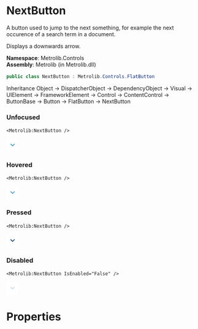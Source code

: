 # NextButton  

A button used to jump to the next something, for example
                the next occurence of a search term in a document.

Displays a downwards arrow.

**Namespace**: Metrolib.Controls  
**Assembly**: Metrolib (in Metrolib.dll)  

```C#
public class NextButton : Metrolib.Controls.FlatButton
```

Inheritance Object -> DispatcherObject -> DependencyObject -> Visual -> UIElement -> FrameworkElement -> Control -> ContentControl -> ButtonBase -> Button -> FlatButton -> NextButton
### Unfocused

```xaml
<Metrolib:NextButton />

```
![Image of NextButton, Unfocused](Unfocused.png)

### Hovered

```xaml
<Metrolib:NextButton />

```
![Image of NextButton, Hovered](Hovered.png)

### Pressed

```xaml
<Metrolib:NextButton />

```
![Image of NextButton, Pressed](Pressed.png)

### Disabled

```xaml
<Metrolib:NextButton IsEnabled="False" />

```
![Image of NextButton, Disabled](Disabled.png)

# Properties  

